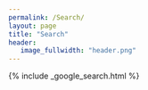```yaml
---
permalink: /Search/
layout: page
title: "Search"
header:
   image_fullwidth: "header.png"
---
```


{% include _google_search.html %}
